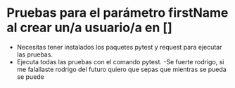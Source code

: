 ﻿# Pruebas para el parámetro firstName al crear un/a usuario/a en []
- Necesitas tener instalados los paquetes pytest y request para ejecutar las pruebas.
- Ejecuta todas las pruebas con el comando pytest.
-Se fuerte rodrigo, si me falallaste rodrigo del futuro quiero que sepas que mientras se pueda se puede
